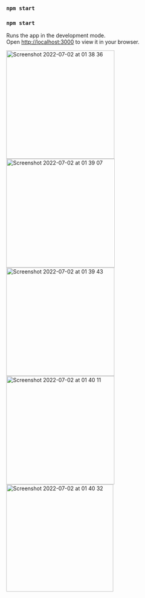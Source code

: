 ### `npm start`

### `npm start`

Runs the app in the development mode.\
Open [http://localhost:3000](http://localhost:3000) to view it in your browser.

<img width="286" alt="Screenshot 2022-07-02 at 01 38 36" src="https://user-images.githubusercontent.com/62019173/176975017-2c00f849-12f8-462b-9b71-ac81007992d9.png">

<img width="287" alt="Screenshot 2022-07-02 at 01 39 07" src="https://user-images.githubusercontent.com/62019173/176975023-f25bdfda-4b7b-48e0-8596-fe04504697c2.png">

<img width="286" alt="Screenshot 2022-07-02 at 01 39 43" src="https://user-images.githubusercontent.com/62019173/176975029-80da3fbe-0cfd-48dd-9502-972d010fe5e3.png">

<img width="286" alt="Screenshot 2022-07-02 at 01 40 11" src="https://user-images.githubusercontent.com/62019173/176975037-d89bfb2b-7fbd-42de-badc-ad3c0ab5322c.png">

<img width="283" alt="Screenshot 2022-07-02 at 01 40 32" src="https://user-images.githubusercontent.com/62019173/176975045-6d9ba4c2-1614-4599-b439-c0743a30a2c6.png">

